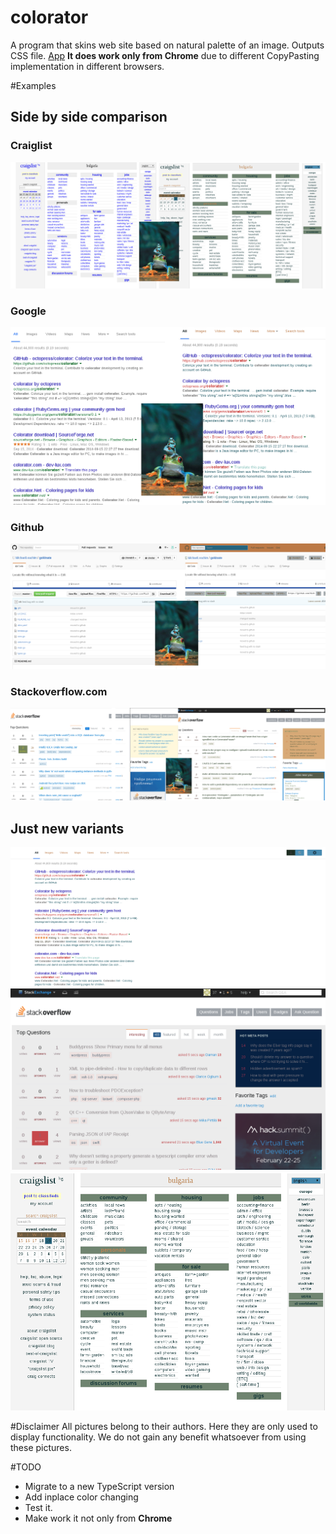 # colorator
A program that skins web site based on natural palette of an image. Outputs CSS file.
[App](http://michaelleachim.github.io/colorator/)
**It does work only from Chrome** due to different CopyPasting implementation in different browsers.

#Examples
## Side by side comparison
### Craiglist
![Comparison](https://github.com/MichaelLeachim/colorator/blob/master/examples/compose.craiglist.png "Side by side comparison")
### Google
![Comparison](https://github.com/MichaelLeachim/colorator/blob/master/examples/compose.google.png "Side by side comparison")
### Github
![Comparison](https://github.com/MichaelLeachim/colorator/blob/master/examples/compose.github.png "Side by side comparison")
### Stackoverflow.com
![Comparison](https://github.com/MichaelLeachim/colorator/blob/master/examples/compose.stackoverflow.png "Side by side comparison")

## Just new variants
![Comparison](https://github.com/MichaelLeachim/colorator/blob/master/examples/google.png "One items")
![Comparison](https://github.com/MichaelLeachim/colorator/blob/master/examples/flag.stackoverflow.com.png "Side by side comparison")
![Comparison](https://github.com/MichaelLeachim/colorator/blob/master/examples/craiglist.png "Side by side comparison")

#Disclaimer
All pictures belong to their authors.
Here they are only used to display functionality.
We do not gain any benefit whatsoever from using these pictures.

#TODO
* Migrate to a new TypeScript version
* Add inplace color changing
* Test it.
* Make work it not only from **Chrome**










